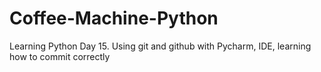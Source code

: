 # Coffee-Machine-Python
Learning Python Day 15.
Using git and github with Pycharm, IDE, learning how to commit correctly
